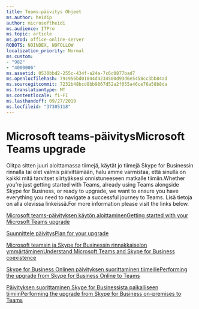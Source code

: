 ```yaml
---
title: Teams-päivitys Ohjeet
ms.author: heidip
author: microsoftheidi
ms.audience: ITPro
ms.topic: article
ms.prod: office-online-server
ROBOTS: NOINDEX, NOFOLLOW
localization_priority: Normal
ms.custom:
- "982"
- "4000006"
ms.assetid: 0530bbd2-255c-434f-a24a-7c6c0877bad7
ms.openlocfilehash: 79c956bd01844d4234500d93d6e5458cc3bb84ad
ms.sourcegitcommit: 7232b48bcd8bb9867d52a2f055a46ce76a58b8da
ms.translationtype: MT
ms.contentlocale: fi-FI
ms.lasthandoff: 09/27/2019
ms.locfileid: "37305118"
---
```

# <a name="microsoft-teams-upgrade"></a><span data-ttu-id="309ea-102">Microsoft teams-päivitys</span><span class="sxs-lookup"><span data-stu-id="309ea-102">Microsoft Teams upgrade</span></span>

<span data-ttu-id="309ea-103">Olitpa sitten juuri aloittamassa tiimejä, käytät jo tiimejä Skype for Businessin rinnalla tai olet valmis päivittämään, halu amme varmistaa, että sinulla on kaikki mitä tarvitset siirtyäksesi onnistuneeseen matkalle tiimiin.</span><span class="sxs-lookup"><span data-stu-id="309ea-103">Whether you’re just getting started with Teams, already using Teams alongside Skype for Business, or ready to upgrade, we want to ensure you have everything you need to navigate a successful journey to Teams.</span></span> <span data-ttu-id="309ea-104">Lisä tietoja on alla olevissa linkeissä.</span><span class="sxs-lookup"><span data-stu-id="309ea-104">For more information please visit the links below.</span></span>

[<span data-ttu-id="309ea-105">Microsoft teams-päivityksen käytön aloittaminen</span><span class="sxs-lookup"><span data-stu-id="309ea-105">Getting started with your Microsoft Teams upgrade</span></span>](https://docs.microsoft.com/MicrosoftTeams/upgrade-start-here)

[<span data-ttu-id="309ea-106">Suunnittele päivitys</span><span class="sxs-lookup"><span data-stu-id="309ea-106">Plan for your upgrade</span></span>](https://docs.microsoft.com/MicrosoftTeams/upgrade-plan-journey)

[<span data-ttu-id="309ea-107">Microsoft teamsin ja Skype for Businessin rinnakkaiselon ymmärtäminen</span><span class="sxs-lookup"><span data-stu-id="309ea-107">Understand Microsoft Teams and Skype for Business coexistence</span></span>](https://docs.microsoft.com/MicrosoftTeams/teams-and-skypeforbusiness-coexistence-and-interoperability)

[<span data-ttu-id="309ea-108">Skype for Business Onlinen päivityksen suorittaminen tiimeille</span><span class="sxs-lookup"><span data-stu-id="309ea-108">Performing the upgrade from Skype for Business Online to Teams</span></span>](https://docs.microsoft.com/MicrosoftTeams/upgrade-to-teams-execute-skypeforbusinessonline)

[<span data-ttu-id="309ea-109">Päivityksen suorittaminen Skype for Businessista paikalliseen tiimiin</span><span class="sxs-lookup"><span data-stu-id="309ea-109">Performing the upgrade from Skype for Business on-premises to Teams</span></span>](https://docs.microsoft.com/MicrosoftTeams/upgrade-to-teams-execute-skypeforbusinesshybridonprem)
 